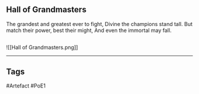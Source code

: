 ## Hall of Grandmasters
The grandest and greatest ever to fight,
Divine the champions stand tall.
But match their power, best their might,
And even the immortal may fall.
##
![[Hall of Grandmasters.png]]

---
## Tags
#Artefact
#PoE1